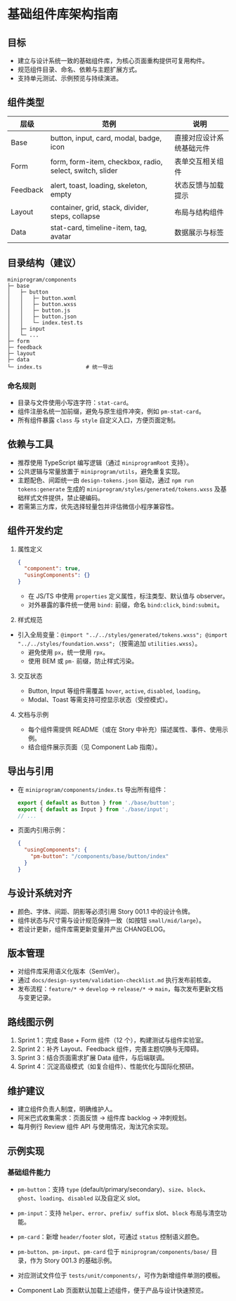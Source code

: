 ﻿# 基础组件库架构指南

## 目标
- 建立与设计系统一致的基础组件库，为核心页面重构提供可复用构件。
- 规范组件目录、命名、依赖与主题扩展方式。
- 支持单元测试、示例预览与持续演进。

## 组件类型
| 层级 | 范例 | 说明 |
|------|------|------|
| Base | button, input, card, modal, badge, icon | 直接对应设计系统基础元件 |
| Form | form, form-item, checkbox, radio, select, switch, slider | 表单交互相关组件 |
| Feedback | alert, toast, loading, skeleton, empty | 状态反馈与加载提示 |
| Layout | container, grid, stack, divider, steps, collapse | 布局与结构组件 |
| Data | stat-card, timeline-item, tag, avatar | 数据展示与标签 |

## 目录结构（建议）
```
miniprogram/components
├─ base
│   ├─ button
│   │   ├─ button.wxml
│   │   ├─ button.wxss
│   │   ├─ button.js
│   │   ├─ button.json
│   │   └─ index.test.ts
│   ├─ input
│   └─ ...
├─ form
├─ feedback
├─ layout
├─ data
└─ index.ts              # 统一导出
```

### 命名规则
- 目录与文件使用小写连字符：`stat-card`。
- 组件注册名统一加前缀，避免与原生组件冲突，例如 `pm-stat-card`。
- 所有组件暴露 `class` 与 `style` 自定义入口，方便页面定制。

## 依赖与工具
- 推荐使用 TypeScript 编写逻辑（通过 `miniprogramRoot` 支持）。
- 公共逻辑与常量放置于 `miniprogram/utils`，避免重复实现。
- 主题配色、间距统一由 `design-tokens.json` 驱动，通过 `npm run tokens:generate` 生成的 `miniprogram/styles/generated/tokens.wxss` 及基础样式文件提供，禁止硬编码。
- 若需第三方库，优先选择轻量包并评估微信小程序兼容性。

## 组件开发约定
1. 属性定义
   ```json
   {
     "component": true,
     "usingComponents": {}
   }
   ```
   - 在 JS/TS 中使用 `properties` 定义属性，标注类型、默认值与 observer。
   - 对外暴露的事件统一使用 `bind:` 前缀，命名 `bind:click`, `bind:submit`。

2. 样式规范
- 引入全局变量：`@import "../../styles/generated/tokens.wxss"; @import "../../styles/foundation.wxss";`（按需追加 `utilities.wxss`）。
   - 避免使用 `px`，统一使用 `rpx`。
   - 使用 BEM 或 `pm-` 前缀，防止样式污染。

3. 交互状态
   - Button, Input 等组件需覆盖 `hover`, `active`, `disabled`, `loading`。
   - Modal、Toast 等需支持可控显示状态（受控模式）。

4. 文档与示例
   - 每个组件需提供 README（或在 Story 中补充）描述属性、事件、使用示例。
   - 结合组件展示页面（见 Component Lab 指南）。

## 导出与引用
- 在 `miniprogram/components/index.ts` 导出所有组件：
  ```ts
  export { default as Button } from './base/button';
  export { default as Input } from './base/input';
  // ...
  ```
- 页面内引用示例：
  ```json
  {
    "usingComponents": {
      "pm-button": "/components/base/button/index"
    }
  }
  ```

## 与设计系统对齐
- 颜色、字体、间距、阴影等必须引用 Story 001.1 中的设计令牌。
- 组件状态与尺寸需与设计规范保持一致（如按钮 `small/mid/large`）。
- 若设计更新，组件库需更新变量并产出 CHANGELOG。

## 版本管理
- 对组件库采用语义化版本（SemVer）。
- 通过 `docs/design-system/validation-checklist.md` 执行发布前核查。
- 发布流程：`feature/*` → `develop` → `release/*` → `main`，每次发布更新文档与变更记录。

## 路线图示例
1. Sprint 1：完成 Base + Form 组件（12 个），构建测试与组件实验室。
2. Sprint 2：补齐 Layout、Feedback 组件，完善主题切换与无障碍。
3. Sprint 3：结合页面需求扩展 Data 组件，与后端联调。
4. Sprint 4：沉淀高级模式（如复合组件）、性能优化与国际化预研。

## 维护建议
- 建立组件负责人制度，明确维护人。
- 阿米巴式收集需求：页面反馈 → 组件库 backlog → 冲刺规划。
- 每月例行 Review 组件 API 与使用情况，淘汰冗余实现。

## 示例实现

### 基础组件能力
- `pm-button`：支持 `type` (default/primary/secondary)、`size`、`block`、`ghost`、`loading`、`disabled` 以及自定义 slot。
- `pm-input`：支持 `helper`、`error`、`prefix/ suffix` slot、`block` 布局与清空功能。
- `pm-card`：新增 `header/footer` slot，可通过 `status` 控制语义颜色。

- `pm-button`、`pm-input`、`pm-card` 位于 `miniprogram/components/base/` 目录，作为 Story 001.3 的基础示例。
- 对应测试文件位于 `tests/unit/components/`，可作为新增组件单测的模板。
- Component Lab 页面默认加载上述组件，便于产品与设计快速预览。
